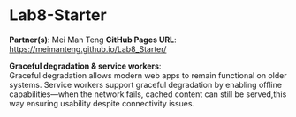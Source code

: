 # Lab8-Starter

**Partner(s)**: Mei Man Teng
**GitHub Pages URL**: https://meimanteng.github.io/Lab8_Starter/

**Graceful degradation & service workers**:  
Graceful degradation allows modern web apps to remain functional on older systems. Service workers support graceful degradation by enabling offline capabilities—when the network fails, cached content can still be served,this way ensuring usability despite connectivity issues.
